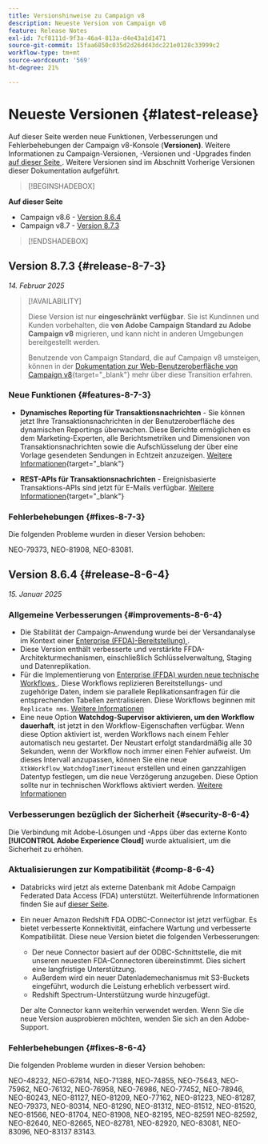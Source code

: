 ```yaml
---
title: Versionshinweise zu Campaign v8
description: Neueste Version von Campaign v8
feature: Release Notes
exl-id: 7cf8111d-9f3a-46a4-813a-d4e43a1d1471
source-git-commit: 15faa6850c035d2d26dd43dc221e0128c33999c2
workflow-type: tm+mt
source-wordcount: '569'
ht-degree: 21%

---
```


# Neueste Versionen {#latest-release}

Auf dieser Seite werden neue Funktionen, Verbesserungen und Fehlerbehebungen der Campaign v8-Konsole (**Versionen)**. Weitere Informationen zu Campaign-Versionen, -Versionen und -Upgrades finden [ auf dieser Seite ](upgrades.md). Weitere Versionen sind im Abschnitt Vorherige Versionen dieser Dokumentation aufgeführt.

>[!BEGINSHADEBOX]

**Auf dieser Seite**

* Campaign v8.6 - [Version 8.6.4](#release-8-6-4)
* Campaign v8.7 - [Version 8.7.3](#release-8-7-3)

>[!ENDSHADEBOX]


## Version 8.7.3 {#release-8-7-3}

_14. Februar 2025_

>[!AVAILABILITY]
>
>Diese Version ist nur **eingeschränkt verfügbar**. Sie ist Kundinnen und Kunden vorbehalten, die **von Adobe Campaign Standard zu Adobe Campaign v8** migrieren, und kann nicht in anderen Umgebungen bereitgestellt werden.
>
>Benutzende von Campaign Standard, die auf Campaign v8 umsteigen, können in der [Dokumentation zur Web-Benutzeroberfläche von Campaign v8](https://experienceleague.adobe.com/de/docs/campaign-web/v8/start/acs-migration){target="_blank"} mehr über diese Transition erfahren.

### Neue Funktionen {#features-8-7-3}

* **Dynamisches Reporting für Transaktionsnachrichten** - Sie können jetzt Ihre Transaktionsnachrichten in der Benutzeroberfläche des dynamischen Reportings überwachen. Diese Berichte ermöglichen es dem Marketing-Experten, alle Berichtsmetriken und Dimensionen von Transaktionsnachrichten sowie die Aufschlüsselung der über eine Vorlage gesendeten Sendungen in Echtzeit anzuzeigen. [Weitere Informationen](https://experienceleague.adobe.com/de/docs/experience-cloud/campaign/reporting/get-started-reporting){target="_blank"}

* **REST-APIs für Transaktionsnachrichten** - Ereignisbasierte Transaktions-APIs sind jetzt für E-Mails verfügbar. [Weitere Informationen](https://experienceleague.adobe.com/en/docs/experience-cloud/campaign/apis/managing-transactional-messages){target="_blank"}

### Fehlerbehebungen {#fixes-8-7-3}

Die folgenden Probleme wurden in dieser Version behoben:

NEO-79373, NEO-81908, NEO-83081.


## Version 8.6.4 {#release-8-6-4}

_15. Januar 2025_

### Allgemeine Verbesserungen {#improvements-8-6-4}

* Die Stabilität der Campaign-Anwendung wurde bei der Versandanalyse im Kontext einer [Enterprise (FFDA)-Bereitstellung) ](../../v8/architecture/enterprise-deployment.md).
* Diese Version enthält verbesserte und verstärkte FFDA-Architekturmechanismen, einschließlich Schlüsselverwaltung, Staging und Datenreplikation.
* Für die Implementierung von [Enterprise (FFDA) wurden neue technische Workflows ](../../v8/architecture/enterprise-deployment.md). Diese Workflows replizieren Bereitstellungs- und zugehörige Daten, indem sie parallele Replikationsanfragen für die entsprechenden Tabellen zentralisieren. Diese Workflows beginnen mit `Replicate nms`. [Weitere Informationen](../architecture/replication.md)
* Eine neue Option **Watchdog-Supervisor aktivieren, um den Workflow dauerhaft**, ist jetzt in den Workflow-Eigenschaften verfügbar. Wenn diese Option aktiviert ist, werden Workflows nach einem Fehler automatisch neu gestartet. Der Neustart erfolgt standardmäßig alle 30 Sekunden, wenn der Workflow noch immer einen Fehler aufweist. Um dieses Intervall anzupassen, können Sie eine neue `XtkWorkflow_WatchdogTimerTimeout` erstellen und einen ganzzahligen Datentyp festlegen, um die neue Verzögerung anzugeben. Diese Option sollte nur in technischen Workflows aktiviert werden. [Weitere Informationen](../../automation/workflow/workflow-properties.md#execution)

### Verbesserungen bezüglich der Sicherheit {#security-8-6-4}

Die Verbindung mit Adobe-Lösungen und -Apps über das externe Konto **[!UICONTROL Adobe Experience Cloud]** wurde aktualisiert, um die Sicherheit zu erhöhen.

<!--
### Connection to Campaign {#ims-8-6-4}

**(Limited availability)** For a restricted list of customers, Campaign v8.6.4 can allow native authentication mode instead of Adobe Identity Management System (IMS). Note that if you are using Campaign native authentication, you cannot access to [Campaign Web User Interface](../start/campaign-ui.md#campaign-web-user-interface).-->

### Aktualisierungen zur Kompatibilität {#comp-8-6-4}

* Databricks wird jetzt als externe Datenbank mit Adobe Campaign Federated Data Access (FDA) unterstützt. Weiterführende Informationen finden Sie auf [dieser Seite](compatibility-matrix.md#FederatedDataAccessFDA).

* Ein neuer Amazon Redshift FDA ODBC-Connector ist jetzt verfügbar. Es bietet verbesserte Konnektivität, einfachere Wartung und verbesserte Kompatibilität. Diese neue Version bietet die folgenden Verbesserungen:

   * Der neue Connector basiert auf der ODBC-Schnittstelle, die mit unseren neuesten FDA-Connectoren übereinstimmt. Dies sichert eine langfristige Unterstützung.
   * Außerdem wird ein neuer Datenlademechanismus mit S3-Buckets eingeführt, wodurch die Leistung erheblich verbessert wird.
   * Redshift Spectrum-Unterstützung wurde hinzugefügt.

  Der alte Connector kann weiterhin verwendet werden. Wenn Sie die neue Version ausprobieren möchten, wenden Sie sich an den Adobe-Support.

### Fehlerbehebungen {#fixes-8-6-4}

Die folgenden Probleme wurden in dieser Version behoben:

NEO-48232, NEO-67814, NEO-71388, NEO-74855, NEO-75643, NEO-75962, NEO-76132, NEO-76958, NEO-76986, NEO-77452, NEO-78946, NEO-80243, NEO-81127, NEO-81209, NEO-77162, NEO-81223, NEO-81287, NEO-79373, NEO-80314, NEO-81290, NEO-81312, NEO-81512, NEO-81520, NEO-81566, NEO-81704, NEO-81908, NEO-82195, NEO-82591 NEO-82592, NEO-82640, NEO-82665, NEO-82781, NEO-82920, NEO-83081, NEO-83096, NEO-83137 83143.

